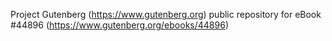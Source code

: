 Project Gutenberg (https://www.gutenberg.org) public repository for eBook #44896 (https://www.gutenberg.org/ebooks/44896)
